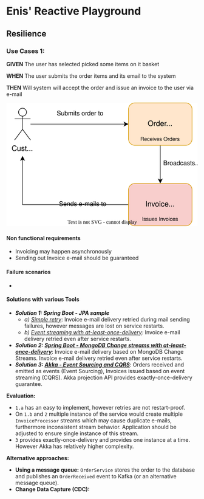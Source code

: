 # Enis' Reactive Playground

## Resilience

### Use Cases 1:
**GIVEN** The user has selected picked some items on it basket

**WHEN** The user submits the order items and its email to the system

**THEN** Will system will accept the order and issue an invoice to the user via e-mail

![invoice_processing_usercase.drawio.svg](invoice_processing_usercase.drawio.svg)

#### Non functional requirements
* Invoicing may happen asynchronously
* Sending out Invoice e-mail should be guaranteed

#### Failure scenarios
* 

#### Solutions with various Tools
* ***Solution 1: Spring Boot - JPA sample***
    * *a) [Simple retry](https://github.com/enisspahi/spring-boot-jpa-resilience-sample)*:  Invoice e-mail delivery retried during mail sending failures, however messages are lost on service restarts.  
    * *b) [Event streaming with at-least-once-delivery](https://github.com/enisspahi/spring-boot-jpa-resilience-sample/tree/alod):* Invoice e-mail delivery retried even after service restarts.
* ***Solution 2: [Spring Boot - MongoDB Change streams with at-least-once-delivery](https://github.com/enisspahi/spring-boot-mongodb-changestreams-sample)***: Invoice e-mail delivery based on MongoDB Change Streams. Invoice e-mail delivery retried even after service restarts.
* ***Solution 3: [Akka - Event Sourcing and CQRS](https://github.com/enisspahi/akka-eventsourcing-cqrs-sample)***: Orders received and emitted as events (Event Sourcing), Invoices issued based on event streaming (CQRS). Akka projection API provides exactly-once-delivery guarantee.   

**Evaluation:**
* `1.a` has an easy to implement, however retries are not restart-proof. 
* On `1.b` and `2` multiple instance of the service would create multiple `InvoiceProcessor` streams which may cause duplicate e-mails, furthermore inconsistent stream behavior. Application should be adjusted to ensure single instance of this stream.
* `3` provides exactly-once-delivery and provides one instance at a time. However Akka has relatively higher complexity.     

**Alternative approaches:**

* **Using a message queue:** `OrderService` stores the order to the database and publishes an `OrderReceived` event to Kafka (or an alternative message queue). 
* **Change Data Capture (CDC):**


